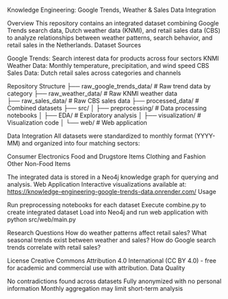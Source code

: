 Knowledge Engineering: Google Trends, Weather & Sales Data Integration

Overview
This repository contains an integrated dataset combining Google Trends search data, Dutch weather data (KNMI), and retail sales data (CBS) to analyze relationships between weather patterns, search behavior, and retail sales in the Netherlands.
Dataset Sources

Google Trends: Search interest data for products across four sectors
KNMI Weather Data: Monthly temperature, precipitation, and wind speed
CBS Sales Data: Dutch retail sales across categories and channels

Repository Structure
├── raw_google_trends_data/     # Raw trend data by category
├── raw_weather_data/           # Raw KNMI weather data  
├── raw_sales_data/            # Raw CBS sales data
├── processed_data/            # Combined datasets
├── src/
│   ├── preprocessing/         # Data processing notebooks
│   ├── EDA/                   # Exploratory analysis
│   ├── visualization/         # Visualization code
│   └── web/                   # Web application

Data Integration
All datasets were standardized to monthly format (YYYY-MM) and organized into four matching sectors:

Consumer Electronics
Food and Drugstore Items
Clothing and Fashion
Other Non-Food Items

The integrated data is stored in a Neo4j knowledge graph for querying and analysis.
Web Application
Interactive visualizations available at: https://knowledge-engineering-google-trends-data.onrender.com/
Usage

Run preprocessing notebooks for each dataset
Execute combine.py to create integrated dataset
Load into Neo4j and run web application with python src/web/main.py

Research Questions
How do weather patterns affect retail sales?
What seasonal trends exist between weather and sales?
How do Google search trends correlate with retail sales?

License
Creative Commons Attribution 4.0 International (CC BY 4.0) - free for academic and commercial use with attribution.
Data Quality

No contradictions found across datasets
Fully anonymized with no personal information
Monthly aggregation may limit short-term analysis